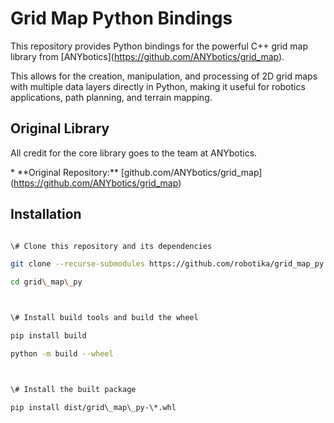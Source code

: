 # Grid Map Python Bindings


This repository provides Python bindings for the powerful C++ grid map library from \[ANYbotics](https://github.com/ANYbotics/grid_map).


This allows for the creation, manipulation, and processing of 2D grid maps with multiple data layers directly in Python, making it useful for robotics applications, path planning, and terrain mapping.



## Original Library

All credit for the core library goes to the team at ANYbotics.

\* \*\*Original Repository:\*\* \[github.com/ANYbotics/grid_map](https://github.com/ANYbotics/grid_map)



## Installation

```bash

\# Clone this repository and its dependencies

git clone --recurse-submodules https://github.com/robotika/grid_map_py

cd grid\_map\_py



\# Install build tools and build the wheel

pip install build

python -m build --wheel



\# Install the built package

pip install dist/grid\_map\_py-\*.whl
